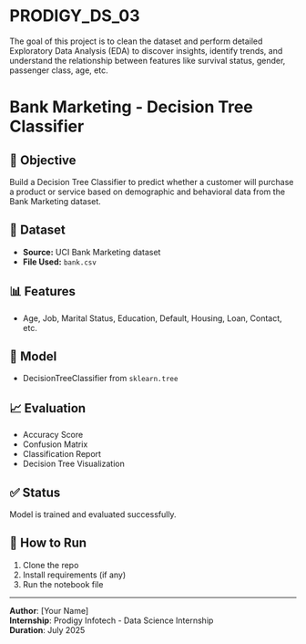 # PRODIGY_DS_03
The goal of this project is to clean the dataset and perform detailed Exploratory Data Analysis (EDA) to discover insights, identify trends, and understand the relationship between features like survival status, gender, passenger class, age, etc.
# Bank Marketing - Decision Tree Classifier

## 📌 Objective
Build a Decision Tree Classifier to predict whether a customer will purchase a product or service based on demographic and behavioral data from the Bank Marketing dataset.

## 🧩 Dataset
- **Source:** UCI Bank Marketing dataset
- **File Used:** `bank.csv`

## 📊 Features
- Age, Job, Marital Status, Education, Default, Housing, Loan, Contact, etc.

## 🧠 Model
- DecisionTreeClassifier from `sklearn.tree`

## 📈 Evaluation
- Accuracy Score
- Confusion Matrix
- Classification Report
- Decision Tree Visualization

## ✅ Status
Model is trained and evaluated successfully.

## 📂 How to Run
1. Clone the repo
2. Install requirements (if any)
3. Run the notebook file

---

**Author**: [Your Name]  
**Internship**: Prodigy Infotech - Data Science Internship  
**Duration**: July 2025  
